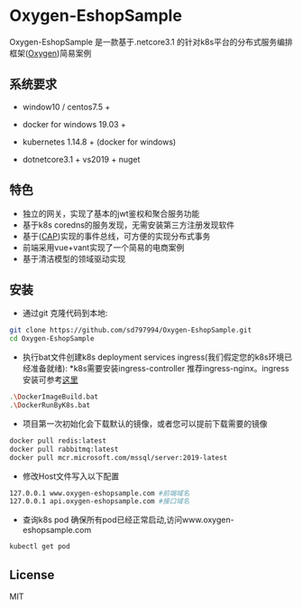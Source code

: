 # Oxygen-EshopSample
Oxygen-EshopSample 是一款基于.netcore3.1 的针对k8s平台的分布式服务编排框架([Oxygen][1])简易案例
## 系统要求

* window10 / centos7.5 +

* docker for windows 19.03 +

* kubernetes 1.14.8 + (docker for windows)
* dotnetcore3.1 + vs2019 + nuget
## 特色
* 独立的网关，实现了基本的jwt鉴权和聚合服务功能
* 基于k8s coredns的服务发现，无需安装第三方注册发现软件
* 基于([CAP][3])实现的事件总线，可方便的实现分布式事务
* 前端采用vue+vant实现了一个简易的电商案例
* 基于清洁模型的领域驱动实现
## 安装
* 通过git 克隆代码到本地:

```bash
git clone https://github.com/sd797994/Oxygen-EshopSample.git
cd Oxygen-EshopSample
```

* 执行bat文件创建k8s deployment services ingress(我们假定您的k8s环境已经准备就绪):
*k8s需要安装ingress-controller 推荐ingress-nginx。ingress安装可参考[这里][2]

```bash
.\DockerImageBuild.bat
.\DockerRunByK8s.bat
```
* 项目第一次初始化会下载默认的镜像，或者您可以提前下载需要的镜像
```bash
docker pull redis:latest
docker pull rabbitmq:latest
docker pull mcr.microsoft.com/mssql/server:2019-latest
```

* 修改Host文件写入以下配置
```bash
127.0.0.1 www.oxygen-eshopsample.com #前端域名
127.0.0.1 api.oxygen-eshopsample.com #接口域名
```
* 查询k8s pod 确保所有pod已经正常启动,访问www.oxygen-eshopsample.com

```bash
kubectl get pod
```
## License

MIT

[1]: https://github.com/sd797994/Oxygen/tree/dev-k8s "Oxygen"
[2]: https://www.jianshu.com/p/c726ed03562a "这里"
[3]: https://www.github.com/dotnetcore/cap "CAP"